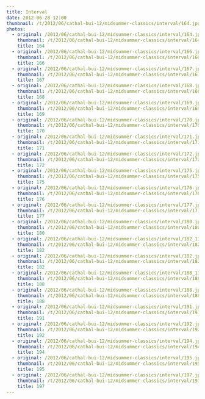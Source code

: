 ```yaml
---
title: Interval
date: 2012-06-28 12:00
thumbnail: /t/2012/06/cathal-bui-12/midsummer-classics/interval/164.jpg
photos:
  - original: /2012/06/cathal-bui-12/midsummer-classics/interval/164.jpg
    thumbnail: /t/2012/06/cathal-bui-12/midsummer-classics/interval/164.jpg
    title: 164
  - original: /2012/06/cathal-bui-12/midsummer-classics/interval/166.jpg
    thumbnail: /t/2012/06/cathal-bui-12/midsummer-classics/interval/166.jpg
    title: 166
  - original: /2012/06/cathal-bui-12/midsummer-classics/interval/167.jpg
    thumbnail: /t/2012/06/cathal-bui-12/midsummer-classics/interval/167.jpg
    title: 167
  - original: /2012/06/cathal-bui-12/midsummer-classics/interval/168.jpg
    thumbnail: /t/2012/06/cathal-bui-12/midsummer-classics/interval/168.jpg
    title: 168
  - original: /2012/06/cathal-bui-12/midsummer-classics/interval/169.jpg
    thumbnail: /t/2012/06/cathal-bui-12/midsummer-classics/interval/169.jpg
    title: 169
  - original: /2012/06/cathal-bui-12/midsummer-classics/interval/170.jpg
    thumbnail: /t/2012/06/cathal-bui-12/midsummer-classics/interval/170.jpg
    title: 170
  - original: /2012/06/cathal-bui-12/midsummer-classics/interval/171.jpg
    thumbnail: /t/2012/06/cathal-bui-12/midsummer-classics/interval/171.jpg
    title: 171
  - original: /2012/06/cathal-bui-12/midsummer-classics/interval/172.jpg
    thumbnail: /t/2012/06/cathal-bui-12/midsummer-classics/interval/172.jpg
    title: 172
  - original: /2012/06/cathal-bui-12/midsummer-classics/interval/175.jpg
    thumbnail: /t/2012/06/cathal-bui-12/midsummer-classics/interval/175.jpg
    title: 175
  - original: /2012/06/cathal-bui-12/midsummer-classics/interval/176.jpg
    thumbnail: /t/2012/06/cathal-bui-12/midsummer-classics/interval/176.jpg
    title: 176
  - original: /2012/06/cathal-bui-12/midsummer-classics/interval/177.jpg
    thumbnail: /t/2012/06/cathal-bui-12/midsummer-classics/interval/177.jpg
    title: 177
  - original: /2012/06/cathal-bui-12/midsummer-classics/interval/180.jpg
    thumbnail: /t/2012/06/cathal-bui-12/midsummer-classics/interval/180.jpg
    title: 180
  - original: /2012/06/cathal-bui-12/midsummer-classics/interval/182_1340975612.jpg
    thumbnail: /t/2012/06/cathal-bui-12/midsummer-classics/interval/182_1340975612.jpg
    title: 182
  - original: /2012/06/cathal-bui-12/midsummer-classics/interval/182.jpg
    thumbnail: /t/2012/06/cathal-bui-12/midsummer-classics/interval/182.jpg
    title: 182
  - original: /2012/06/cathal-bui-12/midsummer-classics/interval/188_1340975638.jpg
    thumbnail: /t/2012/06/cathal-bui-12/midsummer-classics/interval/188_1340975638.jpg
    title: 188
  - original: /2012/06/cathal-bui-12/midsummer-classics/interval/188.jpg
    thumbnail: /t/2012/06/cathal-bui-12/midsummer-classics/interval/188.jpg
    title: 188
  - original: /2012/06/cathal-bui-12/midsummer-classics/interval/191.jpg
    thumbnail: /t/2012/06/cathal-bui-12/midsummer-classics/interval/191.jpg
    title: 191
  - original: /2012/06/cathal-bui-12/midsummer-classics/interval/192.jpg
    thumbnail: /t/2012/06/cathal-bui-12/midsummer-classics/interval/192.jpg
    title: 192
  - original: /2012/06/cathal-bui-12/midsummer-classics/interval/194.jpg
    thumbnail: /t/2012/06/cathal-bui-12/midsummer-classics/interval/194.jpg
    title: 194
  - original: /2012/06/cathal-bui-12/midsummer-classics/interval/195.jpg
    thumbnail: /t/2012/06/cathal-bui-12/midsummer-classics/interval/195.jpg
    title: 195
  - original: /2012/06/cathal-bui-12/midsummer-classics/interval/197.jpg
    thumbnail: /t/2012/06/cathal-bui-12/midsummer-classics/interval/197.jpg
    title: 197
---
```

